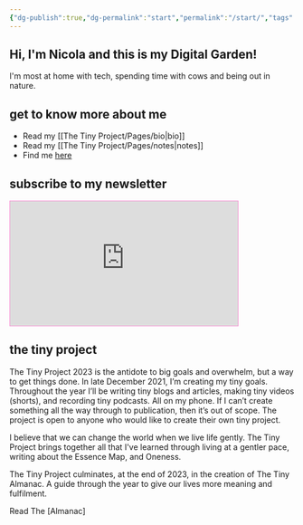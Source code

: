 ```yaml
---
{"dg-publish":true,"dg-permalink":"start","permalink":"/start/","tags":"gardenEntry"}
---
```



## Hi, I'm Nicola and this is my Digital Garden!

I'm most at home with tech, spending time with cows and being out in nature. 

## get to know more about me

- Read my [[The Tiny Project/Pages/bio\|bio]]
- Read my [[The Tiny Project/Pages/notes\|notes]]
- Find me [here](https://thetinyproject.start.page/)

## subscribe to my newsletter

<iframe
scrolling="no"
style="width:80%!important;height:220px;border:1px #f790d3 solid !important"
src="https://buttondown.email/thetinyproject?as_embed=true"
></iframe>

## the tiny project

The Tiny Project 2023 is the antidote to big goals and overwhelm, but a way to get things done. In late December 2021, I’m creating my tiny goals. Throughout the year I’ll be writing tiny blogs and articles, making tiny videos (shorts), and recording tiny podcasts. All on my phone. If I can’t create something all the way through to publication, then it’s out of scope. The project is open to anyone who would like to create their own tiny project.

I believe that we can change the world when we live life gently. The Tiny Project brings together all that I've learned through living at a gentler pace, writing about the Essence Map, and Oneness. 

The Tiny Project culminates, at the end of 2023, in the creation of The Tiny Almanac. A guide through the year to give our lives more meaning and fulfilment.

Read The [Almanac]